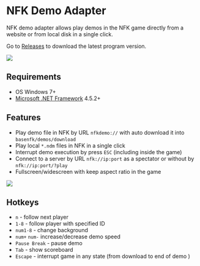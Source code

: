# NFK Demo Adapter
NFK demo adapter allows play demos in the NFK game directly from a website or from local disk in a single click.

Go to [Releases](https://github.com/NeedForKillTheGame/ndm-adapter/releases) to download the latest program version.

![](https://i.imgur.com/eg1rnjc.png)

## Requirements

* OS Windows 7+
* [Microsoft .NET Framework](https://dotnet.microsoft.com/download/dotnet-framework) 4.5.2+

## Features

* Play demo file in NFK by URL `nfkdemo://` with auto download it into `basenfk/demos/download`
* Play local `*.ndm` files in NFK in a single click
* Interrupt demo execution by press `ESC` (including inside the game)
* Connect to a server by URL `nfk://ip:port` as a spectator or without by `nfk://ip:port/?play`
* Fullscreen/widescreen with keep aspect ratio in the game

![](https://i.imgur.com/k0wxHbr.png)

## Hotkeys
* `n` - follow next player
* `1-8` - follow player with specified ID
* `num1-8` - change background
* `num+` `num-` increase/decrease demo speed
* `Pause Break` - pause demo
* `Tab` - show scoreboard
* `Escape` - interrupt game in any state (from download to end of demo )

